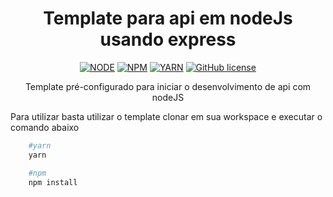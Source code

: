 <div align="center">

# Template para api em nodeJs usando express


[![NODE](https://img.shields.io/badge/node-10.16.0-green.svg)](https://nodejs.org/en/)  [![NPM](https://img.shields.io/badge/npm-6.14.5-green.svg)](https://nodejs.org/en/) [![YARN](https://img.shields.io/badge/yarn-1.19.0-blue.svg)](https://yarnpkg.com/) [![GitHub license](https://img.shields.io/github/license/Naereen/StrapDown.js.svg)](https://github.com/Naereen/StrapDown.js/blob/master/LICENSE)


Template pré-configurado para iniciar o desenvolvimento de api com nodeJS

</div>


Para utilizar basta utilizar o template clonar em sua workspace e executar o comando abaixo

```bash
    #yarn
    yarn

    #npm
    npm install
```
